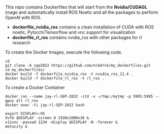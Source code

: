 This repo contains Dockerfiles that will start from the **Nvidia/CUDAGL** image and automatically install ROS Noetic and all the packages to perform OpenAI with ROS.

- **dockerfile_nvidia_ros** contains a clean installation of CUDA with ROS noetic, Pytorch/Tensorflow and vnc support for visualization
- **dockerfile_rl_ros** contains nvidia_ros with other packages for rl research

To create the Docker Images, execute the following code. 

```
cd 
git clone -b sep2022 https://github.com/ncbdrck/my_dockerfiles.git
cd my_dockerfiles/ 
docker build -f dockerfile_nvidia_ros -t nvidia_ros_11.4 .
docker build -f dockerfile_rl_ros -t rl_ros .
```

To create a Docker Container

```
docker run --name jay-rl-SEP-2022 -itd -v ~/tmp:/mytmp -p 5995:5995 --gpus all rl_ros
docker exec -ti jay-rl-SEP-2022 bash

export DISPLAY=:95
Xvfb $DISPLAY -screen 0 1920x1080x16 &
x11vnc -passwd 1234 -display $DISPLAY -N -forever &
metacity &
```
